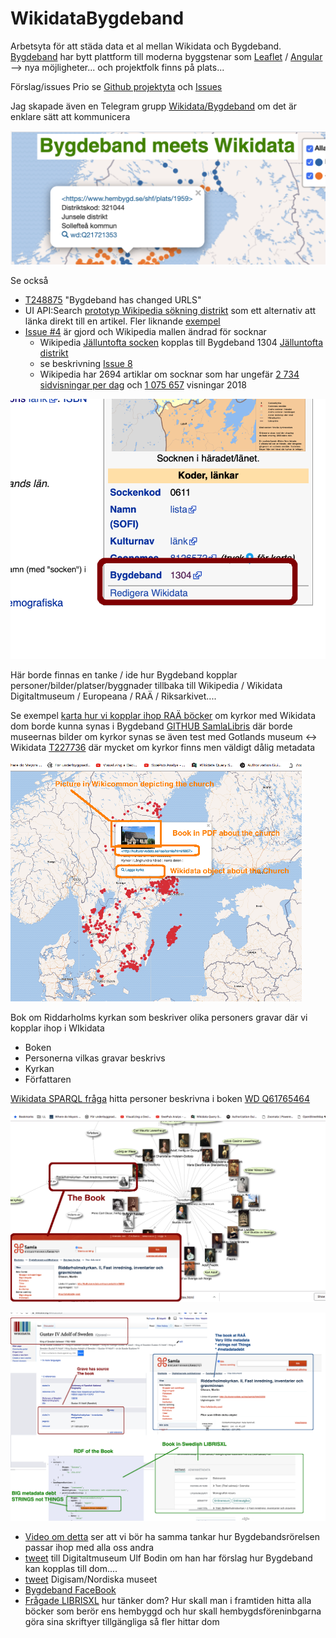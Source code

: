 # WikidataBygdeband
Arbetsyta för att städa data et al mellan  Wikidata och Bygdeband. [Bygdeband](https://www.hembygd.se/shf/page/34831) har bytt plattform till moderna byggstenar som [Leaflet](https://leafletjs.com/) / [Angular](https://angular.io/) --> nya möjligheter... och projektfolk finns på plats... 

Förslag/issues Prio se [Github projektyta](https://github.com/salgo60/WikidataBygdeband/projects/1?fullscreen=true) och [Issues](https://github.com/salgo60/WikidataBygdeband/issues)

Jag skapade även en Telegram grupp [Wikidata/Bygdeband](https://t.me/joinchat/FgDj6BbeSU4B6Kr3xf5JXw) om det är enklare sätt att kommunicera 

![Bygdeband WD](BygdeWD.png)

Se också 
* [T248875](https://phabricator.wikimedia.org/T248875) "Bygdeband has changed URLS"
* UI API:Search [prototyp Wikipedia sökning distrikt](https://jsfiddle.net/salgo60/0baqun1h/embedded/result/) som ett alternativ att länka direkt till en artikel. Fler liknande [exempel](https://minancestry.blogspot.com/2018/10/nobel-data-api-test.html)
* [Issue #4](https://github.com/salgo60/WikidataBygdeband/issues/4) är gjord och Wikipedia mallen ändrad för socknar
  * Wikipedia [Jälluntofta socken](https://sv.wikipedia.org/wiki/J%C3%A4lluntofta_socken) kopplas till Bygdeband 1304 [Jälluntofta distrikt](https://www.hembygd.se/shf/plats/1304)
  * se beskrivning [Issue 8](https://github.com/salgo60/WikidataBygdeband/issues/8)
  * Wikipedia har 2694 artiklar om socknar som har ungefär [2 734 sidvisningar per dag](https://tools.wmflabs.org/massviews/?platform=all-access&agent=user&source=category&range=this-year&subjectpage=0&subcategories=1&sort=views&direction=1&view=list&target=https://sv.wikipedia.org/wiki/Kategori:Socknar_i_Sverige) och [1 075 657](https://tools.wmflabs.org/massviews/?platform=all-access&agent=user&source=category&range=last-year&subjectpage=0&subcategories=1&sort=views&direction=1&view=list&target=https://sv.wikipedia.org/wiki/Kategori:Socknar_i_Sverige) visningar 2018

![Socken](https://github.com/salgo60/WikidataBygdeband/blob/master/images/Test%20koppla%20Wiki%20Bygdeband.png?raw=true)

Här borde finnas en tanke / ide hur Bygdeband kopplar personer/bilder/platser/byggnader tillbaka till Wikipedia / Wikidata Digitaltmuseum / Europeana / RAÄ / Riksarkivet.... 

Se exempel [karta hur vi kopplar ihop RAÄ böcker](https://goo.gl/Ftkd3F) om kyrkor med Wikidata dom borde kunna synas i Bygdeband [GITHUB SamlaLibris](https://github.com/salgo60/SamlaLibris) där borde museernas bilder om kyrkor synas se även test med Gotlands museum <-> Wikidata [T227736](https://phabricator.wikimedia.org/T227736) där mycket om kyrkor finns men väldigt dålig metadata

![xxx](https://github.com/salgo60/SamlaLibris/blob/master/www/SamlaLIBRIS_small.png)

Bok om Riddarholms kyrkan som beskriver olika personers gravar där vi kopplar ihop i WIkidata 
* Boken
* Personerna vilkas gravar beskrivs
* Kyrkan
* Författaren

[Wikidata SPARQL fråga](http://tinyurl.com/y334xnvy) hitta personer beskrivna i boken [WD Q61765464](https://www.wikidata.org/wiki/Q61765464?uselang=sv)

![Book about the Riddarholm church](https://github.com/salgo60/SamlaLibris/blob/master/www/Book.png)

![How its done in Wikidata and the metadatadebt at RAÄ and LIBRISXL](https://github.com/salgo60/SamlaLibris/blob/master/www/Book_libris.png)

* [Video om detta](https://www.youtube.com/watch?v=6szCrwKdji0) ser att vi bör ha samma tankar hur Bygdebandsrörelsen passar ihop med alla oss andra
* [tweet](https://twitter.com/salgo60/status/1247438144494022656?s=20) till Digitaltmuseum Ulf Bodin om han har förslag hur Bygdeband kan kopplas till dom....
* [tweet](https://twitter.com/salgo60/status/1247449028146667522?s=20) Digisam/Nordiska museet
* [Bygdeband FaceBook](https://www.facebook.com/Bygdeband/posts/10156622211357315?__xts__[0]=68.ARCPR6tAlDO6J6_qLXDNC3fQGP_zSy1AMBg-_BrlXq5OJ15nPpjBEoBdwiHMbbBRWPPnyIizs2RLlvldmYxwUGh7UkSxn5a6Js2ySHfCDkUpZ3i_c7FfEAO3pr3ptHX8Kg_hFV3glU1TTanonz7-38PW8X6Um_Y64Jf55XvEXdgOk8g3RTCaXQF5JtE&__tn__=-R)
* [Frågade LIBRISXL](https://kundo.se/org/librisxl/d/semantisk-koppling-i-librisxl/#c3490545) hur tänker dom? Hur skall man i framtiden hitta alla böcker som berör ens hembyggd och hur skall hembygdsföreninbgarna göra sina skriftyer tillgängliga så fler hittar dom

